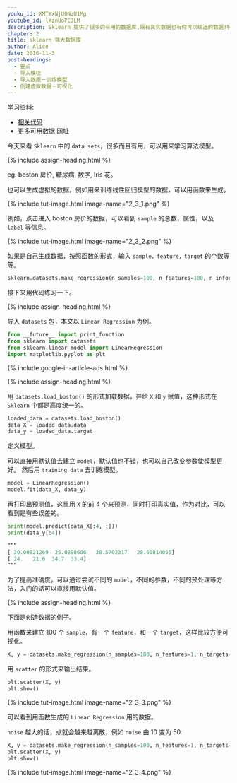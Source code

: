 ```yaml
---
youku_id: XMTYxNjU0NzU1Mg
youtube_id: lXznUoPCJLM
description: Sklearn 提供了很多的有用的数据库,既有真实数据也有你可以编造的数据!特别的强大.
chapter: 2
title: sklearn 强大数据库
author: Alice
date: 2016-11-3
post-headings:
  - 要点
  - 导入模块
  - 导入数据－训练模型
  - 创建虚拟数据－可视化
---
```



学习资料:
  * [相关代码](https://github.com/MorvanZhou/tutorials/blob/master/sklearnTUT/sk5_datasets.py)
  * 更多可用数据 [网址](http://scikit-learn.org/stable/modules/classes.html#module-sklearn.datasets)
  
今天来看 `Sklearn` 中的 `data sets`，很多而且有用，可以用来学习算法模型。


{% include assign-heading.html %}


eg: boston 房价, 糖尿病, 数字, Iris 花。

也可以生成虚拟的数据，例如用来训练线性回归模型的数据，可以用函数来生成。


{% include tut-image.html image-name="2_3_1.png" %}


例如，点击进入 boston 房价的数据，可以看到 `sample` 的总数，属性，以及 `label` 等信息。

{% include tut-image.html image-name="2_3_2.png" %}

如果是自己生成数据，按照函数的形式，输入 `sample，feature，target` 的个数等等。

```python
sklearn.datasets.make_regression(n_samples=100, n_features=100, n_informative=10, n_targets=1, bias=0.0, effective_rank=None, tail_strength=0.5, noise=0.0, shuffle=True, coef=False, random_state=None)[source]
```

接下来用代码练习一下。


{% include assign-heading.html %}


导入 `datasets` 包，本文以 `Linear Regression` 为例。

```python
from __future__ import print_function
from sklearn import datasets
from sklearn.linear_model import LinearRegression
import matplotlib.pyplot as plt
```

{% include google-in-article-ads.html %}

{% include assign-heading.html %}


用 `datasets.load_boston()` 的形式加载数据，并给 `X` 和 `y` 赋值，这种形式在 `Sklearn` 中都是高度统一的。

```python
loaded_data = datasets.load_boston()
data_X = loaded_data.data
data_y = loaded_data.target
```

定义模型。

可以直接用默认值去建立 `model`，默认值也不错，也可以自己改变参数使模型更好。
然后用 `training data` 去训练模型。

```python
model = LinearRegression()
model.fit(data_X, data_y)
```

再打印出预测值，这里用 `X` 的前 4 个来预测，同时打印真实值，作为对比，可以看到是有些误差的。

```python
print(model.predict(data_X[:4, :]))
print(data_y[:4])

“”“
[ 30.00821269  25.0298606   30.5702317   28.60814055]
[ 24.   21.6  34.7  33.4]
”“”
```

为了提高准确度，可以通过尝试不同的 `model`，不同的参数，不同的预处理等方法，入门的话可以直接用默认值。

{% include assign-heading.html %}


下面是创造数据的例子。

用函数来建立 100 个 `sample`，有一个 `feature`，和一个 `target`，这样比较方便可视化。

```python
X, y = datasets.make_regression(n_samples=100, n_features=1, n_targets=1, noise=10)
```

用 `scatter` 的形式来输出结果。

```python
plt.scatter(X, y)
plt.show()
```

{% include tut-image.html image-name="2_3_3.png" %}



可以看到用函数生成的 `Linear Regression` 用的数据。

`noise` 越大的话，点就会越来越离散，例如 `noise` 由 10 变为 50.


```python
X, y = datasets.make_regression(n_samples=100, n_features=1, n_targets=1, noise=50)
plt.scatter(X, y)
plt.show()
```

{% include tut-image.html image-name="2_3_4.png" %}




  

